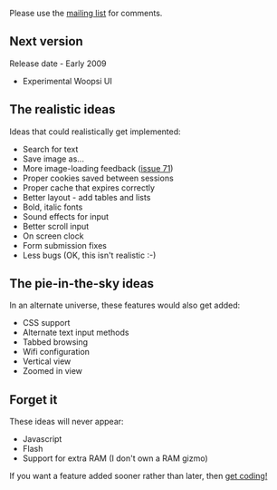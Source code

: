 Please use the [mailing list](http://groups.google.com/group/bunjalloo-discussion) for comments.

## Next version ##
Release date - Early 2009
  * Experimental Woopsi UI

## The realistic ideas ##
Ideas that could realistically get implemented:
  * Search for text
  * Save image as...
  * More image-loading feedback ([issue 71](https://code.google.com/p/quirkysoft/issues/detail?id=71))
  * Proper cookies saved between sessions
  * Proper cache that expires correctly
  * Better layout - add tables and lists
  * Bold, italic fonts
  * Sound effects for input
  * Better scroll input
  * On screen clock
  * Form submission fixes
  * Less bugs (OK, this isn't realistic :-)

## The pie-in-the-sky ideas ##
In an alternate universe, these features would also get added:
  * CSS support
  * Alternate text input methods
  * Tabbed browsing
  * Wifi configuration
  * Vertical view
  * Zoomed in view

## Forget it ##
These ideas will never appear:
  * Javascript
  * Flash
  * Support for extra RAM (I don't own a RAM gizmo)

If you want a feature added sooner rather than later, then [get coding!](http://code.google.com/p/quirkysoft/wiki/Compiling#Sending_patches)